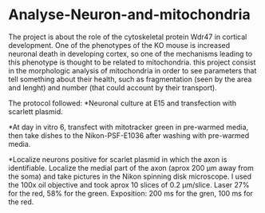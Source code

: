 # Analyse-Neuron-and-mitochondria

The project is about the role of the cytoskeletal protein Wdr47 in cortical development. One of the phenotypes of the KO mouse is increased neuronal death in developing cortex, so one of the mechanisms leading to this phenotype is thought to be related to mitochondria. this project consist in the morphologic analysis of mitochondria in order to see parameters that tell something about their health, such as fragmentation (seen by the area and lenght) and number (that could account by their transport).

The protocol followed:
*Neuronal culture at E15 and transfection with scarlett plasmid.

*At day in vitro 6, transfect with mitotracker green in pre-warmed media, then take dishes to the Nikon-PSF-E1036 after washing with pre-warmed media.

*Localize neurons positive for scarlet plasmid in which the axon is identifiable. Localize the medial part of the axon (aprox 200 µm away from the soma) and take pictures in the Nikon spinning disk microscope. I used the 100x oil objective and took aprox 10 slices of 0.2 µm/slice. Laser 27% for the red, 58% for the green. Exposition: 200 ms for the gren, 100 ms for the red.

